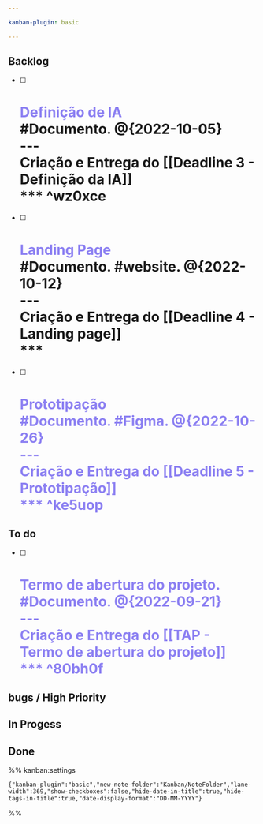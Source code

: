 ```yaml
---

kanban-plugin: basic

---
```


## Backlog

- [ ] # <span style="color:#8c80f2">Definição de IA</span><br>#Documento. @{2022-10-05}<br>---<br> Criação e Entrega do [[Deadline 3 - Definição da IA]]<br>*** ^wz0xce
- [ ] # <span style="color:#8c80f2">Landing Page</span><br> #Documento. #website. @{2022-10-12}<br>---<br>Criação e Entrega do [[Deadline 4 - Landing page]]<br>***
- [ ] # <span style="color:#8c80f2"> Prototipação <span><br> #Documento. #Figma. @{2022-10-26}<br>---<br>Criação e Entrega do [[Deadline 5 - Prototipação]]<br>*** ^ke5uop


## To do

- [ ] # <span style="color:#8c80f2">Termo de abertura do projeto.<span><br> #Documento. @{2022-09-21}<br>---<br>Criação e Entrega do [[TAP - Termo de abertura do projeto]]<br>*** ^80bh0f


## bugs / High Priority



## In Progess



## Done





%% kanban:settings
```
{"kanban-plugin":"basic","new-note-folder":"Kanban/NoteFolder","lane-width":369,"show-checkboxes":false,"hide-date-in-title":true,"hide-tags-in-title":true,"date-display-format":"DD-MM-YYYY"}
```
%%